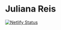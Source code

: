 # Juliana Reis

[![Netlify Status](https://api.netlify.com/api/v1/badges/01e0f6d0-f45c-469a-b0b3-220d594844e7/deploy-status)](https://app.netlify.com/sites/julianareis/deploys)
